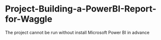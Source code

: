 # Project-Building-a-PowerBI-Report-for-Waggle
The project cannot be run without install Microsoft Power BI in advance  
